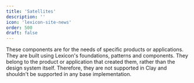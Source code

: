 ```yaml
---
title: 'Satellites'
description: ''
icon: 'lexicon-site-news'
order: 500
draft: false
---
```


These components are for the needs of specific products or applications. They are built using Lexicon's foundations, patterns and components. They belong to the product or application that created them, rather than the design system itself. Therefore, they are not supported in Clay and shouldn't be supported in any base implementation.
